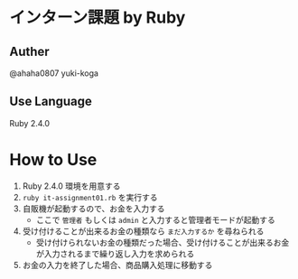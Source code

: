 # インターン課題 by Ruby

## Auther 
@ahaha0807 yuki-koga

## Use Language
Ruby 2.4.0

# How to Use
1. Ruby 2.4.0 環境を用意する
2. `ruby it-assignment01.rb` を実行する
3. 自販機が起動するので、お金を入力する
    - ここで `管理者` もしくは `admin` と入力すると管理者モードが起動する
4. 受け付けることが出来るお金の種類なら `まだ入力するか` を尋ねられる
    - 受け付けられないお金の種類だった場合、受け付けることが出来るお金が入力されるまで繰り返し入力を求められる
5. お金の入力を終了した場合、商品購入処理に移動する